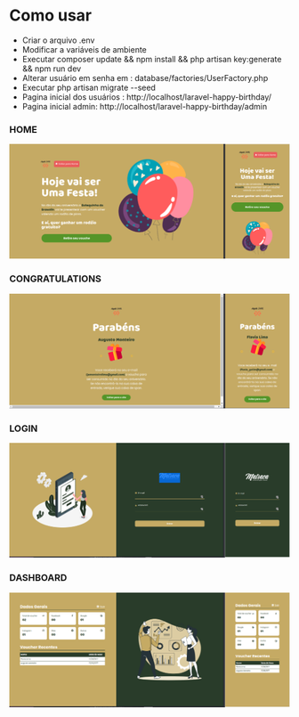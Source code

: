 # Como usar

- Criar o arquivo .env
- Modificar a variáveis de ambiente
- Executar composer update && npm install && php artisan key:generate && npm run dev
- Alterar usuário em senha em : database/factories/UserFactory.php
- Executar php artisan migrate --seed
- Pagina inicial dos usuários : http://localhost/laravel-happy-birthday/
- Pagina inicial admin: http://localhost/laravel-happy-birthday/admin

### HOME

![HOME](./home.png)

### CONGRATULATIONS

![HOME](./congratulations.png)

### LOGIN

![HOME](./login.png)

### DASHBOARD

![HOME](./dashboard.png)
